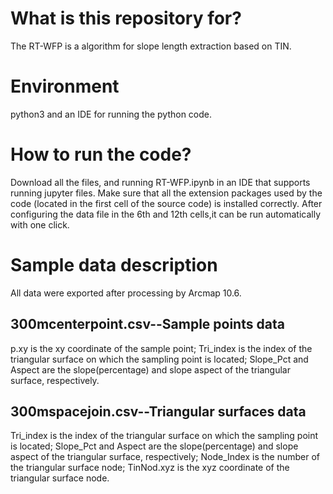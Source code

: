 # What is this repository for?
The RT-WFP is a algorithm for slope length extraction based on TIN.

# Environment
python3 and an IDE for running the python code.

# How to run the code? 
Download all the files, and running RT-WFP.ipynb in an IDE that supports running jupyter files. Make sure that all the extension packages used by the code (located in the first cell of the source code) is installed correctly. After configuring the data file in the 6th and 12th cells,it can be run automatically with one click. 

# Sample data description
All data were exported after processing by Arcmap 10.6.
## 300mcenterpoint.csv--Sample points data
p.xy is the xy coordinate of the sample point; Tri_index is the index of the triangular surface on which the sampling point is located; Slope_Pct and Aspect are the slope(percentage) and slope aspect of the triangular surface, respectively.
## 300mspacejoin.csv--Triangular surfaces data
Tri_index is the index of the triangular surface on which the sampling point is located; Slope_Pct and Aspect are the slope(percentage) and slope aspect of the triangular surface, respectively; Node_Index is the number of the triangular surface node; TinNod.xyz is the xyz coordinate of the triangular surface node.
